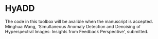 # HyADD
The code in this toolbox will be avalible when the manuscript is accepted.
Minghua Wang, 'Simultaneous Anomaly Detection and Denoising of Hyperspectral Images: Insights from Feedback Perspective', submitted.
